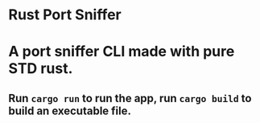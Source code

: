 # Rust Port Sniffer

# A port sniffer CLI made with pure STD rust. 

## Run `cargo run` to run the app, run `cargo build` to build an executable file. 